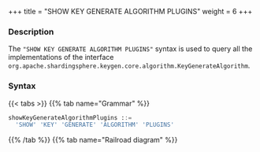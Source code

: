 +++
title = "SHOW KEY GENERATE ALGORITHM PLUGINS"
weight = 6
+++

### Description

The `"SHOW KEY GENERATE ALGORITHM PLUGINS"` syntax is used to query all the implementations of the interface `org.apache.shardingsphere.keygen.core.algorithm.KeyGenerateAlgorithm`.

### Syntax

{{< tabs >}}
{{% tab name="Grammar" %}}
```sql
showKeyGenerateAlgorithmPlugins ::=
  'SHOW' 'KEY' 'GENERATE' 'ALGORITHM' 'PLUGINS'
```
{{% /tab %}}
{{% tab name="Railroad diagram" %}}
<iframe frameborder="0" name="diagram" id="diagram" width="100%" height="100%"></iframe>
{{% /tab %}}
{{< /tabs >}}

### Return Value Description

| Columns      | Description  |
|--------------|--------------|
| type         | type         |
| type_aliases | type aliases |
| description  | description  |

### Example

- Query all the implementations for `org.apache.shardingsphere.keygen.core.algorithm.KeyGenerateAlgorithm` interface

```sql
SHOW KEY GENERATE ALGORITHM PLUGINS
```

```sql
SHOW KEY GENERATE ALGORITHM PLUGINS;
+-----------+--------------+-------------+
| type      | type_aliases | description |
+-----------+--------------+-------------+
| UUID      |              |             |
| SNOWFLAKE |              |             |
+-----------+--------------+-------------+
2 rows in set (0.05 sec)
```

### Reserved word

`SHOW`, `KEY`, `GENERATE`, `ALGORITHM`, `PLUGINS`

### Related links

- [Reserved word](/en/user-manual/shardingsphere-proxy/distsql/syntax/reserved-word/)
